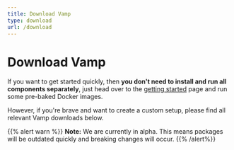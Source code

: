 ```yaml
---
title: Download Vamp
type: download
url: /download
---
```


# Download Vamp

If you want to get started quickly, then **you don't need to install and run all components separately**, just head over to the [getting started](http://vamp.io/getting-started) 
page and run some pre-baked Docker images.

However, if you're brave and want to create a custom setup, please find all relevant Vamp downloads below.  

{{% alert warn %}}
**Note:** We are currently in alpha. This means packages will be outdated quickly and breaking changes will 
occur.
{{% /alert%}}



